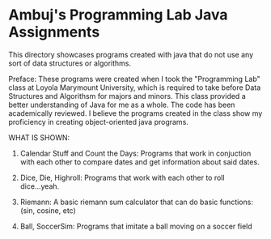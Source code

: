 Ambuj's Programming Lab Java Assignments 
=================

This directory showcases programs created with java that do not use any sort of data structures or algorithms.

Preface:
These programs were created when I took the "Programming Lab" class at Loyola Marymount University, which is required to take before Data Structures and Algorithsm for majors and minors. This class provided a better understanding of Java for me as a whole. The code has been academically reviewed. I believe the programs created in the class show my proficiency in creating object-oriented java programs.

WHAT IS SHOWN:
1) Calendar Stuff and Count the Days: Programs that work in conjuction with each other to compare dates and get information about said dates. 

2) Dice, Die, Highroll: Programs that work with each other to roll dice...yeah.

3) Riemann: A basic riemann sum calculator that can do basic functions: (sin, cosine, etc)

4) Ball, SoccerSim: Programs that imitate a ball moving on a soccer field

